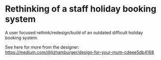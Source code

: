 # Rethinking of a staff holiday booking system
A user focused rethink/redesign/build of an outdated difficult holiday booking system.


See here for more from the designer:  https://medium.com/@lizhamburger/design-for-your-mum-cdeee5db4168